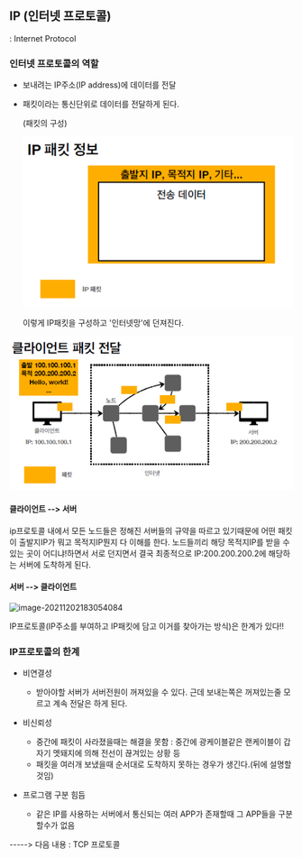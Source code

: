 ## IP  (인터넷 프로토콜)

:  Internet Protocol



### 인터넷 프로토콜의 역할

+ 보내려는 IP주소(IP address)에 데이터를 전달

+ 패킷이라는 통신단위로 데이터를 전달하게 된다.

  (패킷의 구성)

  ![image-20211202182513718](./images/ippacket.png "IP패킷") 

  이렇게 IP패킷을 구성하고 '인터넷망'에 던져진다.

![image-20211202182642826](./images/ippacket2.png) 

#### 클라이언트 --> 서버

ip프로토콜 내에서 모든 노드들은 정해진 서버들의 규약을 따르고 있기때문에 어떤 패킷이 출발지IP가 뭐고 목적지IP뭔지 다 이해를 한다. 노드들끼리 해당 목적지IP를 받을 수 있는 곳이 어디냐!하면서 서로 던지면서 결국 최종적으로 IP:200.200.200.2에 해당하는 서버에 도착하게 된다.



#### 서버 --> 클라이언트

![image-20211202183054084](C:./images/serverpacket) 



IP프로토콜(IP주소를 부여하고 IP패킷에 담고 이거를 찾아가는 방식)은 한계가 있다!!



### IP프로토콜의 한계

+ 비연결성
  + 받아야할 서버가 서버전원이 꺼져있을 수 있다. 근데 보내는쪽은 꺼져있는줄 모르고 계속 전달은 하게 된다.

+ 비신뢰성
  + 중간에 패킷이 사라졌을때는 해결을 못함 : 중간에 광케이블같은 랜케이블이 갑자기 멧돼지에 의해 전선이 끊겨있는 상황 등
  + 패킷을 여러개 보냈을때 순서대로 도착하지 못하는 경우가 생긴다.(뒤에 설명할것임)

+ 프로그램 구분 힘듬
  + 같은 IP를 사용하는 서버에서 통신되는 여러 APP가 존재할때 그 APP들을 구분할수가 없음



-----> 다음 내용 : TCP 프로토콜
